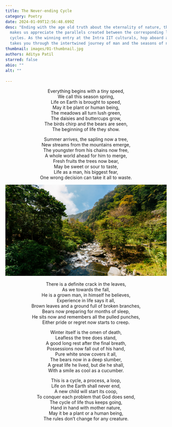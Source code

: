 ```yaml
---
title: The Never-ending Cycle
category: Poetry
date: 2024-01-09T12:56:48.699Z
desc: "Ending with the age old truth about the eternality of nature, the poem
  makes us appreciate the parallels created between the corresponding life
  cycles. As the winning entry at the Intra IIT culturals, hop aboard as it
  takes you through the intertwined journey of man and the seasons of nature. "
thumbnail: images/01-thumbnail.jpg
authors: Aditya Patil
starred: false
abio: ""
alt: ""

---
```

<!--StartFragment-->

<p style="text-align: center;align:center;">Everything begins with a tiny speed,<br>
We call this season spring,<br>
Life on Earth is brought to speed,<br>
May it be plant or human being,<br>
The meadows all turn lush green,<br>
The daisies and buttercups grow,<br>
The birds chirp and the bears are seen,<br>
The beginning of life they show.</p>

<!--EndFragment-->

<!--StartFragment-->

<p style="text-align: center;align:center;">Summer arrives, the sapling now a tree,<br>
New streams from the mountains emerge, <br>
The youngster from his chains now free, <br>
A whole world ahead for him to merge, <br>
Fresh fruits the trees now bear, <br>
May be sweet or sour to taste, <br>
Life as a man, his biggest fear, <br>
One wrong decision can take it all to waste. <br>

![](images/01-image.jpg)

<!--EndFragment-->

<p style="text-align: center;align:center;">There is a definite crack in the leaves,<br>
As we towards the fall,<br>
He is a grown man, in himself he believes,<br>
Experience in life says it all,<br>
Brown leaves and a ground full of broken branches,<br>
Bears now preparing for months of sleep,<br>
He sits now and remembers all the pulled punches,<br>
Either pride or regret now starts to creep.<br>

<p style="text-align: center;align:center;">Winter itself is the omen of death,<br>
Leafless the tree does stand,<br>
A good long rest after the final breath,<br>
Possessions now fall out of his hand,<br>
Pure white snow covers it all,<br>
The bears now in a deep slumber,<br>
A great life he lived, but die he shall,<br>
With a smile as cool as a cucumber.<br>

<p style="text-align: center;align:center;">This is a cycle, a process, a loop,<br>
Life on the Earth shall never end,<br>
A new child will start its coop,<br>
To conquer each problem that God does send,<br>
The cycle of life thus keeps going,<br>
Hand in hand with mother nature,<br>
May it be a plant or a human being,<br>
The rules don’t change for any creature.<br>